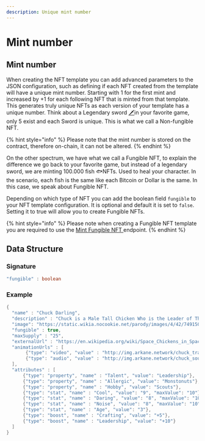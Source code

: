 ```yaml
---
description: Unique mint number
---
```


# Mint number

## Mint number

When creating the NFT template you can add advanced parameters to the JSON configuration, such as defining if each NFT created from the template will have a unique mint number. Starting with 1 for the first mint and increased by +1 for each following NFT that is minted from that template. This generates truly unique NFTs as each version of your template has a unique number. Think about a Legendary sword [🗡️](https://emojipedia.org/dagger/)in your favorite game, only 5 exist and each Sword is unique. This is what we call a Non-fungible NFT. 

{% hint style="info" %}
Please note that the mint number is stored on the contract, therefore on-chain, it can not be altered.
{% endhint %}

On the other spectrum, we have what we call a Fungible NFT, to explain the difference we go back to your favorite game, but instead of a legendary sword, we are minting 100.000 fish 🐟NFTs. Used to heal your character. In the scenario, each fish is the same like each Bitcoin or Dollar is the same. In this case, we speak about Fungible NFT. 

Depending on which type of NFT you can add the boolean field `fungible` to your NFT template configuration. It is optional and default it is set to `false`. Setting it to true will allow you to create Fungible NFTs.

{% hint style="info" %}
Please note when creating a Fungible NFT template you are required to use the [Mint Fungible NFT ](../../custody-wallets/nft-api/mint-fungible-nft.md)endpoint.
{% endhint %}

## Data Structure

### Signature

```java
"fungible" : boolean

```

### Example

```java
{
  "name" : "Chuck Darling",
  "description" : "Chuck is a Male Tall Chicken Who is the Leader of The Chicken Siblings. He is Cool, Daring and Wacky. He can be Selfish and Stubborn When it Comes To Challenges, But he is An True Softie when it Comes To His Siblings. In Rebel to the Beak, It revealed that He is Allergic to Monstonuts and In The Good, The Bad and The Clucky, It also Revealed that He Used to Be one Of the Scouts from Slurp,s Little Cowboys Scout Camp along With Finley, Ainta and Hugo. He is the youngest of the three.",
  "image": "https://static.wikia.nocookie.net/parody/images/4/42/74915084_10162764640400387_6139958579186106368_o.jpg",
  "fungible" : true,
  "maxSupply" : "25",
  "externalUrl" : "https://en.wikipedia.org/wiki/Space_Chickens_in_Space",
  "animationUrls" : [
       {"type": "video", "value" : "http://img.arkane.network/chuck_trailer.mp4"},
       {"type": "audio", "value" : "http://img.arkane.network/chuck_soundtrack.mp3"}
  ],
  "attributes" : [
      {"type": "property", "name" : "Talent", "value": "Leadership"},
      {"type": "property", "name" : "Allergic", "value": "Monstonuts"},
      {"type": "property", "name" : "Hobby", "value": "Scouts"},
      {"type": "stat", "name" : "Cool", "value": "9", "maxValue": "10"},
      {"type": "stat", "name" : "Daring", "value": "8", "maxValue": "10"},
      {"type": "stat", "name" : "Noise", "value": "8", "maxValue": "10"},
      {"type": "stat", "name" : "Age", "value": "3"},
      {"type": "boost", "name" : "Crafting", "value": "+5"},
      {"type": "boost", "name" : "Leadership", "value": "+10"}
  ]
}
```

